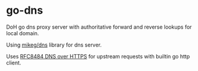 # go-dns

DoH go dns proxy server with authoritative forward and reverse lookups for local domain.

Using [mikeg/dns](https://github.com/miekg/dns) library for dns server.

Uses [RFC8484 DNS over HTTPS](https://tools.ietf.org/html/rfc8484) for upstream requests with builtin go http client.

